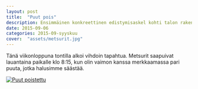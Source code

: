 ```yaml
---
layout: post
title:  "Puut pois"
description: Ensimmäinen konkreettinen edistymisaskel kohti talon rakentamista
date: 2015-09-06
categories: 2015-09-syyskuu
cover:  "assets/metsurit.jpg"
---
```


Tänä viikonloppuna tontilla alkoi vihdoin tapahtua. Metsurit saapuivat lauantaina paikalle klo 8:15, kun olin vaimon kanssa merkkaamassa pari puuta, jotka halusimme säästää.

<a href="http://vesanieminen.github.io/talorojekti/assets/puut_pois.jpg" data-lightbox="falcon9-large" data-title="Puut poistettu">
  <img src="http://vesanieminen.github.io/talorojekti/assets/puut_pois_small.jpg" title="Puut poistettu">
</a>

